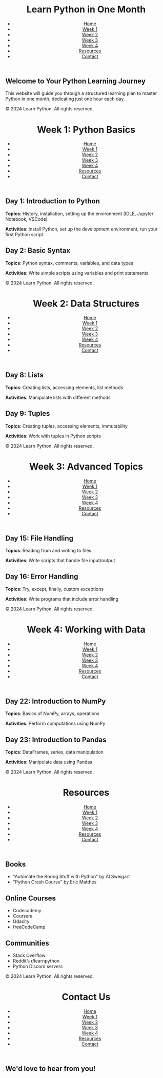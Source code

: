 <!DOCTYPE html>
<html lang="en">
<head>
    <meta charset="UTF-8">
    <meta name="viewport" content="width=device-width, initial-scale=1.0">
    <title>Learn Python in One Month</title>
    <link rel="stylesheet" href="styles.css">
</head>
<body>
    <header>
        <h1>Learn Python in One Month</h1>
        <nav>
            <ul>
                <li><a href="index.html">Home</a></li>
                <li><a href="week1.html">Week 1</a></li>
                <li><a href="week2.html">Week 2</a></li>
                <li><a href="week3.html">Week 3</a></li>
                <li><a href="week4.html">Week 4</a></li>
                <li><a href="resources.html">Resources</a></li>
                <li><a href="contact.html">Contact</a></li>
            </ul>
        </nav>
    </header>
    <main>
        <section>
            <h2>Welcome to Your Python Learning Journey</h2>
            <p>This website will guide you through a structured learning plan to master Python in one month, dedicating just one hour each day.</p>
        </section>
    </main>
    <footer>
        <p>&copy; 2024 Learn Python. All rights reserved.</p>
    </footer>
</body>
</html>
<html lang="en">
<head>
    <meta charset="UTF-8">
    <meta name="viewport" content="width=device-width, initial-scale=1.0">
    <title>Week 1 - Learn Python in One Month</title>
    <link rel="stylesheet" href="styles.css">
</head>
<body>
    <header>
        <h1>Week 1: Python Basics</h1>
        <nav>
            <ul>
                <li><a href="index.html">Home</a></li>
                <li><a href="week1.html">Week 1</a></li>
                <li><a href="week2.html">Week 2</a></li>
                <li><a href="week3.html">Week 3</a></li>
                <li><a href="week4.html">Week 4</a></li>
                <li><a href="resources.html">Resources</a></li>
                <li><a href="contact.html">Contact</a></li>
            </ul>
        </nav>
    </header>
    <main>
        <section>
            <h2>Day 1: Introduction to Python</h2>
            <p><strong>Topics</strong>: History, installation, setting up the environment (IDLE, Jupyter Notebook, VSCode)</p>
            <p><strong>Activities</strong>: Install Python, set up the development environment, run your first Python script.</p>
        </section>
        <section>
            <h2>Day 2: Basic Syntax</h2>
            <p><strong>Topics</strong>: Python syntax, comments, variables, and data types</p>
            <p><strong>Activities</strong>: Write simple scripts using variables and print statements</p>
        </section>
        <!-- Add more days similarly -->
    </main>
    <footer>
        <p>&copy; 2024 Learn Python. All rights reserved.</p>
    </footer>
</body>
</html>
<html lang="en">
<head>
    <meta charset="UTF-8">
    <meta name="viewport" content="width=device-width, initial-scale=1.0">
    <title>Week 2 - Learn Python in One Month</title>
    <link rel="stylesheet" href="styles.css">
</head>
<body>
    <header>
        <h1>Week 2: Data Structures</h1>
        <nav>
            <ul>
                <li><a href="index.html">Home</a></li>
                <li><a href="week1.html">Week 1</a></li>
                <li><a href="week2.html">Week 2</a></li>
                <li><a href="week3.html">Week 3</a></li>
                <li><a href="week4.html">Week 4</a></li>
                <li><a href="resources.html">Resources</a></li>
                <li><a href="contact.html">Contact</a></li>
            </ul>
        </nav>
    </header>
    <main>
        <section>
            <h2>Day 8: Lists</h2>
            <p><strong>Topics</strong>: Creating lists, accessing elements, list methods</p>
            <p><strong>Activities</strong>: Manipulate lists with different methods</p>
        </section>
        <section>
            <h2>Day 9: Tuples</h2>
            <p><strong>Topics</strong>: Creating tuples, accessing elements, immutability</p>
            <p><strong>Activities</strong>: Work with tuples in Python scripts</p>
        </section>
        <!-- Add more days similarly -->
    </main>
    <footer>
        <p>&copy; 2024 Learn Python. All rights reserved.</p>
    </footer>
</body>
</html>
<html lang="en">
<head>
    <meta charset="UTF-8">
    <meta name="viewport" content="width=device-width, initial-scale=1.0">
    <title>Week 3 - Learn Python in One Month</title>
    <link rel="stylesheet" href="styles.css">
</head>
<body>
    <header>
        <h1>Week 3: Advanced Topics</h1>
        <nav>
            <ul>
                <li><a href="index.html">Home</a></li>
                <li><a href="week1.html">Week 1</a></li>
                <li><a href="week2.html">Week 2</a></li>
                <li><a href="week3.html">Week 3</a></li>
                <li><a href="week4.html">Week 4</a></li>
                <li><a href="resources.html">Resources</a></li>
                <li><a href="contact.html">Contact</a></li>
            </ul>
        </nav>
    </header>
    <main>
        <section>
            <h2>Day 15: File Handling</h2>
            <p><strong>Topics</strong>: Reading from and writing to files</p>
            <p><strong>Activities</strong>: Write scripts that handle file input/output</p>
        </section>
        <section>
            <h2>Day 16: Error Handling</h2>
            <p><strong>Topics</strong>: Try, except, finally, custom exceptions</p>
            <p><strong>Activities</strong>: Write programs that include error handling</p>
        </section>
        <!-- Add more days similarly -->
    </main>
    <footer>
        <p>&copy; 2024 Learn Python. All rights reserved.</p>
    </footer>
</body>
</html>
<html lang="en">
<head>
    <meta charset="UTF-8">
    <meta name="viewport" content="width=device-width, initial-scale=1.0">
    <title>Week 4 - Learn Python in One Month</title>
    <link rel="stylesheet" href="styles.css">
</head>
<body>
    <header>
        <h1>Week 4: Working with Data</h1>
        <nav>
            <ul>
                <li><a href="index.html">Home</a></li>
                <li><a href="week1.html">Week 1</a></li>
                <li><a href="week2.html">Week 2</a></li>
                <li><a href="week3.html">Week 3</a></li>
                <li><a href="week4.html">Week 4</a></li>
                <li><a href="resources.html">Resources</a></li>
                <li><a href="contact.html">Contact</a></li>
            </ul>
        </nav>
    </header>
    <main>
        <section>
            <h2>Day 22: Introduction to NumPy</h2>
            <p><strong>Topics</strong>: Basics of NumPy, arrays, operations</p>
            <p><strong>Activities</strong>: Perform computations using NumPy</p>
        </section>
        <section>
            <h2>Day 23: Introduction to Pandas</h2>
            <p><strong>Topics</strong>: DataFrames, series, data manipulation</p>
            <p><strong>Activities</strong>: Manipulate data using Pandas</p>
        </section>
        <!-- Add more days similarly -->
    </main>
    <footer>
        <p>&copy; 2024 Learn Python. All rights reserved.</p>
    </footer>
</body>
</html>
<html lang="en">
<head>
    <meta charset="UTF-8">
    <meta name="viewport" content="width=device-width, initial-scale=1.0">
    <title>Resources - Learn Python in One Month</title>
    <link rel="stylesheet" href="styles.css">
</head>
<body>
    <header>
        <h1>Resources</h1>
        <nav>
            <ul>
                <li><a href="index.html">Home</a></li>
                <li><a href="week1.html">Week 1</a></li>
                <li><a href="week2.html">Week 2</a></li>
                <li><a href="week3.html">Week 3</a></li>
                <li><a href="week4.html">Week 4</a></li>
                <li><a href="resources.html">Resources</a></li>
                <li><a href="contact.html">Contact</a></li>
            </ul>
        </nav>
    </header>
    <main>
        <section>
            <h2>Books</h2>
            <ul>
                <li>"Automate the Boring Stuff with Python" by Al Sweigart</li>
                <li>"Python Crash Course" by Eric Matthes</li>
            </ul>
        </section>
        <section>
            <h2>Online Courses</h2>
            <ul>
                <li>Codecademy</li>
                <li>Coursera</li>
                <li>Udacity</li>
                <li>freeCodeCamp</li>
            </ul>
        </section>
        <section>
            <h2>Communities</h2>
            <ul>
                <li>Stack Overflow</li>
                <li>Reddit’s r/learnpython</li>
                <li>Python Discord servers</li>
            </ul>
        </section>
    </main>
    <footer>
        <p>&copy; 2024 Learn Python. All rights reserved.</p>
    </footer>
</body>
</html><!DOCTYPE html>
<html lang="en">
<head>
    <meta charset="UTF-8">
    <meta name="viewport" content="width=device-width, initial-scale=1.0">
    <title>Contact - Learn Python in One Month</title>
    <link rel="stylesheet" href="styles.css">
</head>
<body>
    <header>
        <h1>Contact Us</h1>
        <nav>
            <ul>
                <li><a href="index.html">Home</a></li>
                <li><a href="week1.html">Week 1</a></li>
                <li><a href="week2.html">Week 2</a></li>
                <li><a href="week3.html">Week 3</a></li>
                <li><a href="week4.html">Week 4</a></li>
                <li><a href="resources.html">Resources</a></li>
                <li><a href="contact.html">Contact</a></li>
            </ul>
        </nav>
    </header>
    <main>
        <section>
            <h2>We'd love to hear from you!</h2>
            <form action="mailto:your







